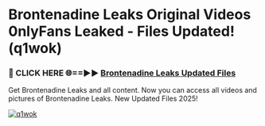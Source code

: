 # Brontenadine Leaks Original Videos 0nlyFans Leaked - Files Updated! (q1wok)

<h3>🔴 CLICK HERE 🌐==►► <a href="https://tinyurl.com/4seja8ks" rel="nofollow">Brontenadine Leaks Updated Files</a></h3>

Get Brontenadine Leaks and all content. Now you can access all videos and pictures of Brontenadine Leaks. New Updated Files 2025!

[![q1wok](https://i.imgur.com/EWjZXRe.gif)](https://tinyurl.com/4seja8ks)

